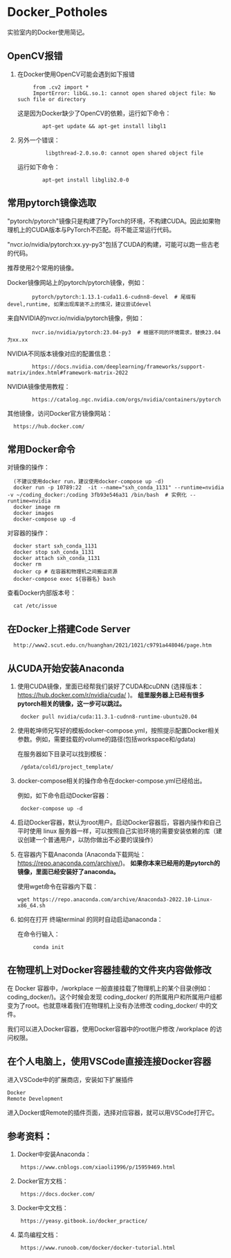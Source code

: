 # Docker_Potholes 
实验室内的Docker使用简记。

## OpenCV报错

1. 在Docker使用OpenCV可能会遇到如下报错

            from .cv2 import *
            ImportError: libGL.so.1: cannot open shared object file: No such file or directory
   
   这是因为Docker缺少了OpenCV的依赖，运行如下命令：
   
               apt-get update && apt-get install libgl1
      
3. 另外一个错误：

                libgthread-2.0.so.0: cannot open shared object file
      
   运行如下命令：
 
               apt-get install libglib2.0-0
    
## 常用pytorch镜像选取

"pytorch/pytorch"镜像只是构建了PyTorch的环境，不构建CUDA。因此如果物理机上的CUDA版本与PyTorch不匹配。将不能正常运行代码。

"nvcr.io/nvidia/pytorch:xx.yy-py3"包括了CUDA的构建，可能可以跑一些古老的代码。

推荐使用2个常用的镜像。

Docker镜像网站上的pytorch/pytorch镜像，例如：

            pytorch/pytorch:1.13.1-cuda11.6-cudnn8-devel  # 尾缀有devel,runtime, 如果出现库装不上的情况，建议尝试devel
            
来自NVIDIA的nvcr.io/nvidia/pytorch镜像，例如：

            nvcr.io/nvidia/pytorch:23.04-py3  # 根据不同的环境需求，替换23.04为xx.xx
            
NVIDIA不同版本镜像对应的配置信息：

            https://docs.nvidia.com/deeplearning/frameworks/support-matrix/index.html#framework-matrix-2022
            
NVIDIA镜像使用教程：

            https://catalog.ngc.nvidia.com/orgs/nvidia/containers/pytorch
            
其他镜像，访问Docker官方镜像网站：
      
      https://hub.docker.com/
            
## 常用Docker命令

对镜像的操作：

      (不建议使用docker run，建议使用docker-compose up -d)
      docker run -p 10789:22  -it --name="sxh_conda_1131" --runtime=nvidia -v ~/coding_docker:/coding 3fb93e546a31 /bin/bash  # 实例化 --runtime=nvidia
      docker image rm
      docker images
      docker-compose up -d

对容器的操作：

      docker start sxh_conda_1131
      docker stop sxh_conda_1131
      docker attach sxh_conda_1131
      docker rm
      docker cp # 在容器和物理机之间搬运资源
      docker-compose exec ${容器名} bash
      
 查看Docker内部版本号：
            
      cat /etc/issue 
## 在Docker上搭建Code Server
      http://www2.scut.edu.cn/huanghan/2021/1021/c9791a448046/page.htm
## 从CUDA开始安装Anaconda

1. 使用CUDA镜像，里面已经帮我们装好了CUDA和cuDNN (选择版本：https://hub.docker.com/r/nvidia/cuda/ )。 
**组里服务器上已经有很多pytorch相关的镜像，这一步可以跳过。**

        docker pull nvidia/cuda:11.3.1-cudnn8-runtime-ubuntu20.04

2. 使用乾坤师兄写好的模板docker-compose.yml，按照提示配置Docker相关参数。例如，需要挂载的volume的路径(包括workspace和/gdata)
   
   在服务器如下目录可以找到模板：
    
        /gdata/cold1/project_template/

3. docker-compose相关的操作命令在docker-compose.yml已经给出。

    例如，如下命令启动Docker容器：

        docker-compose up -d

4. 启动Docker容器，默认为root用户。启动Docker容器后，容器内操作和自己平时使用 linux 服务器一样，可以按照自己实验环境的需要安装依赖的库（建议创建一个普通用户，以防你做出不必要的误操作）

5. 在容器内下载Anaconda (Anaconda下载网址：https://repo.anaconda.com/archive/)。
**如果你本来已经用的是pytorch的镜像，里面已经安装好了anaconda。**

   使用wget命令在容器内下载：

       wget https://repo.anaconda.com/archive/Anaconda3-2022.10-Linux-x86_64.sh
6. 如何在打开 终端terminal 的同时自动启动anaconda：

   在命令行输入：
   
            conda init

## 在物理机上对Docker容器挂载的文件夹内容做修改

在 Docker 容器中，/workplace 一般直接挂载了物理机上的某个目录(例如：coding_docker/)。这个时候会发现 coding_docker/ 的所属用户和所属用户组都变为了root。也就意味着我们在物理机上没有办法修改 coding_docker/ 中的文件。

我们可以进入Docker容器，使用Docker容器中的root账户修改 /workplace 的访问权限。

## 在个人电脑上，使用VSCode直接连接Docker容器

进入VSCode中的扩展商店，安装如下扩展插件

    Docker
    Remote Development

进入Docker或Remote的插件页面，选择对应容器，就可以用VSCode打开它。

## 参考资料：
1. Docker中安装Anaconda：

        https://www.cnblogs.com/xiaoli1996/p/15959469.html
        
2. Docker官方文档：

        https://docs.docker.com/
      
3. Docker中文文档：

        https://yeasy.gitbook.io/docker_practice/

4. 菜鸟编程文档：
            
        https://www.runoob.com/docker/docker-tutorial.html

